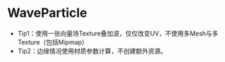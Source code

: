 # WaveParticle

- Tip1：使用一张向量场Texture叠加波，仅仅改变UV，不使用多Mesh与多Texture（包括Mipmap）
- Tip2：边缘情况使用材质参数计算，不创建额外资源。





